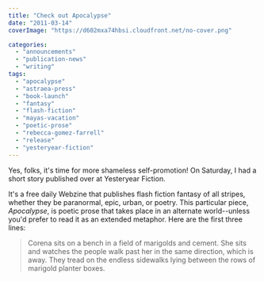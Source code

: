 ```yaml
---
title: "Check out Apocalypse"
date: "2011-03-14"
coverImage: "https://d602mxa74hbsi.cloudfront.net/no-cover.png"

categories: 
  - "announcements"
  - "publication-news"
  - "writing"
tags: 
  - "apocalypse"
  - "astraea-press"
  - "book-launch"
  - "fantasy"
  - "flash-fiction"
  - "mayas-vacation"
  - "poetic-prose"
  - "rebecca-gomez-farrell"
  - "release"
  - "yesteryear-fiction"
---
```


Yes, folks, it's time for more shameless self-promotion! On Saturday, I had a short story published over at Yesteryear Fiction.

It's a free daily Webzine that publishes flash fiction fantasy of all stripes, whether they be paranormal, epic, urban, or poetry. This particular piece, *Apocalypse*, is poetic prose that takes place in an alternate world--unless you'd prefer to read it as an extended metaphor. Here are the first three lines:

>   Corena sits on a bench in a field of marigolds and cement. She sits and watches the people walk past her in the same direction, which is away. They tread on the endless sidewalks lying between the rows of marigold planter boxes.
